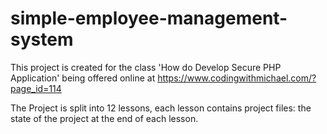 # simple-employee-management-system
This project is created for the class 'How do Develop Secure PHP Application' being offered online at https://www.codingwithmichael.com/?page_id=114

The Project is split into 12 lessons, each lesson contains project files: the state of the project at the end of each lesson.